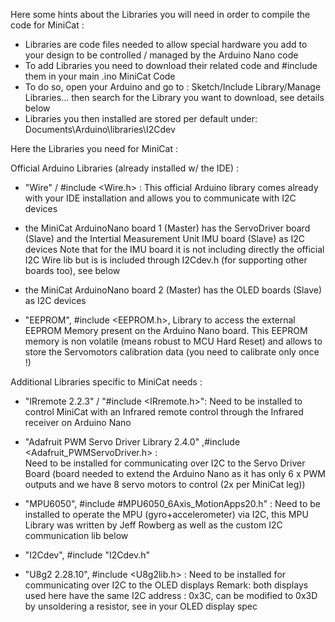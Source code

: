 Here some hints about the Libraries you will need in order to compile the code for MiniCat :
- Libraries are code files needed to allow special hardware you add to your design to be controlled / managed by the Arduino Nano code
- To add Libraries you need to download their related code and #include them in your main .ino MiniCat Code
- To do so, open your Arduino and go to : Sketch/Include Library/Manage Libraries... then search for the Library you want to download, see details below 
- Libraries you then installed are stored per default under: Documents\Arduino\libraries\I2Cdev

Here the Libraries you need for MiniCat :

Official Arduino Libraries (already installed w/ the IDE) :

- "Wire" / #include <Wire.h> : 
This official Arduino library comes already with your IDE installation and allows you to communicate with I2C devices 
- the MiniCat ArduinoNano board 1 (Master) has the ServoDriver board (Slave) and the Intertial Measurement Unit IMU board (Slave) as I2C devices
  Note that for the IMU board it is not including directly the official I2C Wire lib but is is included through I2Cdev.h (for supporting other boards too), see below
- the MiniCat ArduinoNano board 2 (Master) has the OLED boards (Slave) as I2C devices

- "EEPROM", #include <EEPROM.h>, Library to access the external EEPROM Memory present on the Arduino Nano board. 
This EEPROM memory is non volatile (means robust to MCU Hard Reset) and allows to store the Servomotors calibration data (you need to calibrate only once !)

Additional Libraries specific to MiniCat needs :

- "IRremote 2.2.3" / "#include <IRremote.h>": 
Need to be installed to control MiniCat with an Infrared remote control through the Infrared receiver on Arduino Nano

- "Adafruit PWM Servo Driver Library 2.4.0" ,#include <Adafruit_PWMServoDriver.h> :  
Need to be installed for communicating over I2C to the Servo Driver Board 
(board needed to extend the Arduino Nano as it has only 6 x PWM outputs and we have 8 servo motors to control (2x per MiniCat leg))

- "MPU6050", #include #MPU6050_6Axis_MotionApps20.h" :
Need to be installed to operate the MPU (gyro+accelerometer) via I2C, this MPU Library was written by Jeff Rowberg as well as the custom I2C communication lib below
- "I2Cdev", #include "I2Cdev.h"

- "U8g2 2.28.10", #include <U8g2lib.h> : 
Need to be installed for communicating over I2C to the OLED displays 
Remark: both displays used here have the same I2C address : 0x3C, can be modified to 0x3D by unsoldering a resistor, see in your OLED display spec 


